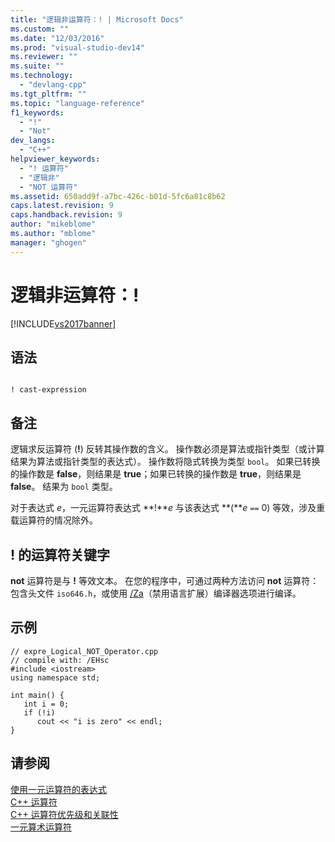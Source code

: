 ```yaml
---
title: "逻辑非运算符：! | Microsoft Docs"
ms.custom: ""
ms.date: "12/03/2016"
ms.prod: "visual-studio-dev14"
ms.reviewer: ""
ms.suite: ""
ms.technology: 
  - "devlang-cpp"
ms.tgt_pltfrm: ""
ms.topic: "language-reference"
f1_keywords: 
  - "!"
  - "Not"
dev_langs: 
  - "C++"
helpviewer_keywords: 
  - "! 运算符"
  - "逻辑非"
  - "NOT 运算符"
ms.assetid: 650add9f-a7bc-426c-b01d-5fc6a81c8b62
caps.latest.revision: 9
caps.handback.revision: 9
author: "mikeblome"
ms.author: "mblome"
manager: "ghogen"
---
```

# 逻辑非运算符：!
[!INCLUDE[vs2017banner](../assembler/inline/includes/vs2017banner.md)]

## 语法  
  
```  
  
! cast-expression  
```  
  
## 备注  
 逻辑求反运算符 \(**\!**\) 反转其操作数的含义。  操作数必须是算法或指针类型（或计算结果为算法或指针类型的表达式）。  操作数将隐式转换为类型 `bool`。  如果已转换的操作数是 **false**，则结果是 **true**；如果已转换的操作数是 **true**，则结果是 **false**。  结果为 `bool` 类型。  
  
 对于表达式 *e*，一元运算符表达式 **\!***e* 与该表达式 **\(***e* `==` 0\) 等效，涉及重载运算符的情况除外。  
  
## \! 的运算符关键字  
 **not** 运算符是与 **\!** 等效文本。  在您的程序中，可通过两种方法访问 **not** 运算符：包含头文件 `iso646.h`，或使用 [\/Za](../build/reference/za-ze-disable-language-extensions.md)（禁用语言扩展）编译器选项进行编译。  
  
## 示例  
  
```  
// expre_Logical_NOT_Operator.cpp  
// compile with: /EHsc  
#include <iostream>  
using namespace std;  
  
int main() {  
   int i = 0;  
   if (!i)  
      cout << "i is zero" << endl;  
}  
```  
  
## 请参阅  
 [使用一元运算符的表达式](../cpp/expressions-with-unary-operators.md)   
 [C\+\+ 运算符](../misc/cpp-operators.md)   
 [C\+\+ 运算符优先级和关联性](../cpp/cpp-built-in-operators-precedence-and-associativity.md)   
 [一元算术运算符](../c-language/unary-arithmetic-operators.md)
